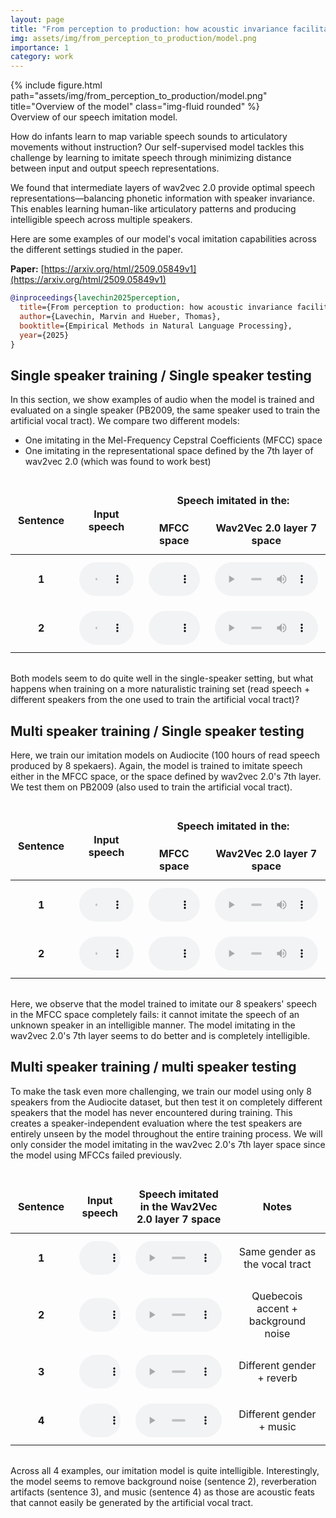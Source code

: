 ```yaml
---
layout: page
title: "From perception to production: how acoustic invariance facilitates articulatory learning in a self-supervised vocal imitation model"
img: assets/img/from_perception_to_production/model.png
importance: 1
category: work
---
```


<div class="row">
    <div class="col-sm mt-3 mt-md-0">
        {% include figure.html path="assets/img/from_perception_to_production/model.png" title="Overview of the model" class="img-fluid rounded" %}
    </div>
</div>
<div class="caption">Overview of our speech imitation model.</div>

How do infants learn to map variable speech sounds to articulatory movements without instruction? Our self-supervised model tackles this challenge by learning to imitate speech through minimizing distance between input and output speech representations.

We found that intermediate layers of wav2vec 2.0 provide optimal speech representations—balancing phonetic information with speaker invariance. This enables learning human-like articulatory patterns and producing intelligible speech across multiple speakers.

Here are some examples of our model's vocal imitation capabilities across the different settings studied in the paper.

**Paper:** [https://arxiv.org/html/2509.05849v1](https://arxiv.org/html/2509.05849v1)

```bibtex
@inproceedings{lavechin2025perception,
  title={From perception to production: how acoustic invariance facilitates articulatory learning in a self-supervised vocal imitation model},
  author={Lavechin, Marvin and Hueber, Thomas},
  booktitle={Empirical Methods in Natural Language Processing},
  year={2025}
}
```

## Single speaker training / Single speaker testing

In this section, we show examples of audio when the model is trained and evaluated on a single speaker (PB2009, the same speaker used to train the artificial vocal tract). 
We compare two different models:

- One imitating in the Mel-Frequency Cepstral Coefficients (MFCC) space
- One imitating in the representational space defined by the 7th layer of wav2vec 2.0 (which was found to work best) 

<table class="audio-comparison-table">
    <thead>
        <tr>
            <th rowspan="2">Sentence</th>
            <th rowspan="2">Input speech</th>
            <th colspan="2">Speech imitated in the:</th>
        </tr>
        <tr>
            <th>MFCC space</th>
            <th>Wav2Vec 2.0 layer 7 space</th>
        </tr>
    </thead>
    <tbody>
        <tr>
            <td><strong>1</strong></td>
            <td>
                <audio controls>
                    <source src="/assets/audio/from_perception_to_production_EMNLP_2025/original/pb_sentence2.wav" type="audio/wav">
                    Your browser does not support the audio element.
                </audio>
            </td>
            <td>
                <audio controls>
                    <source src="/assets/audio/from_perception_to_production_EMNLP_2025/pb2009/pb2009_mfcc_delta_delta2_cosine_seed_0/pb_sentence2.wav" type="audio/wav">
                    Your browser does not support the audio element.
                </audio>
            </td>
            <td>
                <audio controls>
                    <source src="/assets/audio/from_perception_to_production_EMNLP_2025/pb2009/pb2009_layer_7_cosine_seed_0/pb_sentence2.wav" type="audio/wav">
                    Your browser does not support the audio element.
                </audio>
            </td>
        </tr>
        <tr>
            <td><strong>2</strong></td>
            <td>
                <audio controls>
                    <source src="/assets/audio/from_perception_to_production_EMNLP_2025/original/pb_sentence1.wav" type="audio/wav">
                    Your browser does not support the audio element.
                </audio>
            </td>
            <td>
                <audio controls>
                    <source src="/assets/audio/from_perception_to_production_EMNLP_2025/pb2009/pb2009_mfcc_delta_delta2_cosine_seed_0/pb_sentence1.wav" type="audio/wav">
                    Your browser does not support the audio element.
                </audio>
            </td>
            <td>
                <audio controls>
                    <source src="/assets/audio/from_perception_to_production_EMNLP_2025/pb2009/pb2009_layer_7_cosine_seed_0/pb_sentence1.wav" type="audio/wav">
                    Your browser does not support the audio element.
                </audio>
            </td>
        </tr>
    </tbody>
</table>

Both models seem to do quite well in the single-speaker setting, but what happens when training on a more naturalistic training set (read speech + different speakers from the one used to train the artificial vocal tract)?

## Multi speaker training / Single speaker testing

Here, we train our imitation models on Audiocite (100 hours of read speech produced by 8 spekaers). Again, the model is trained to imitate speech either in the MFCC space, or the space defined by wav2vec 2.0's 7th layer. We test them on PB2009 (also used to train the artificial vocal tract).

<table class="audio-comparison-table">
    <thead>
        <tr>
            <th rowspan="2">Sentence</th>
            <th rowspan="2">Input speech</th>
            <th colspan="2">Speech imitated in the:</th>
        </tr>
        <tr>
            <th>MFCC space</th>
            <th>Wav2Vec 2.0 layer 7 space</th>
        </tr>
    </thead>
    <tbody>
        <tr>
            <td><strong>1</strong></td>
            <td>
                <audio controls>
                    <source src="/assets/audio/from_perception_to_production_EMNLP_2025/original/pb_sentence2.wav" type="audio/wav">
                    Your browser does not support the audio element.
                </audio>
            </td>
            <td>
                <audio controls>
                    <source src="/assets/audio/from_perception_to_production_EMNLP_2025/multi_speaker/8_speakers_6000_mn/8_speakers_6000_mn_mfcc_delta_delta2_cosine_seed_0/pb_sentence2.wav" type="audio/wav">
                    Your browser does not support the audio element.
                </audio>
            </td>
            <td>
                <audio controls>
                    <source src="/assets/audio/from_perception_to_production_EMNLP_2025/multi_speaker/8_speakers_6000_mn/8_speakers_6000_mn_layer_7_cosine_seed_0/pb_sentence2.wav" type="audio/wav">
                    Your browser does not support the audio element.
                </audio>
            </td>
        </tr>
        <tr>
            <td><strong>2</strong></td>
            <td>
                <audio controls>
                    <source src="/assets/audio/from_perception_to_production_EMNLP_2025/original/pb_sentence1.wav" type="audio/wav">
                    Your browser does not support the audio element.
                </audio>
            </td>
            <td>
                <audio controls>
                    <source src="/assets/audio/from_perception_to_production_EMNLP_2025/multi_speaker/8_speakers_6000_mn/8_speakers_6000_mn_mfcc_delta_delta2_cosine_seed_0/pb_sentence1.wav" type="audio/wav">
                    Your browser does not support the audio element.
                </audio>
            </td>
            <td>
                <audio controls>
                    <source src="/assets/audio/from_perception_to_production_EMNLP_2025/multi_speaker/8_speakers_6000_mn/8_speakers_6000_mn_layer_7_cosine_seed_0/pb_sentence1.wav" type="audio/wav">
                    Your browser does not support the audio element.
                </audio>
            </td>
        </tr>
    </tbody>
</table>

Here, we observe that the model trained to imitate our 8 speakers' speech in the MFCC space completely fails: it cannot imitate the speech of an unknown speaker in an intelligible manner. 
The model imitating in the wav2vec 2.0's 7th layer seems to do better and is completely intelligible. 

## Multi speaker training / multi speaker testing

To make the task even more challenging, we train our model using only 8 speakers from the Audiocite dataset, but then test it on completely different speakers that the model has never encountered during training. This creates a speaker-independent evaluation where the test speakers are entirely unseen by the model throughout the entire training process.
We will only consider the model imitating in the wav2vec 2.0's 7th layer space since the model using MFCCs failed previously. 

<table class="audio-comparison-table">
    <thead>
        <tr>
            <th>Sentence</th>
            <th>Input speech</th>
            <th>Speech imitated in the Wav2Vec 2.0 layer 7 space</th>
            <th>Notes</th>
        </tr>
    </thead>
    <tbody>
    <tr>
        <td><strong>1</strong></td>
        <td>
            <audio controls>
                <source src="/assets/audio/from_perception_to_production_EMNLP_2025/original/male_audiobook.wav" type="audio/wav">
                Your browser does not support the audio element.
            </audio>
        </td>
        <td>
            <audio controls>
                <source src="/assets/audio/from_perception_to_production_EMNLP_2025/multi_speaker/8_speakers_6000_mn/8_speakers_6000_mn_layer_7_cosine_seed_0/M6_1_s_48.wav" type="audio/wav">
                Your browser does not support the audio element.
            </audio>
        </td>
        <td>
            Same gender as the vocal tract
        </td>
    </tr>
    <tr>
        <td><strong>2</strong></td>
        <td>
            <audio controls>
                <source src="/assets/audio/from_perception_to_production_EMNLP_2025/original/quebec_french.wav" type="audio/wav">
                Your browser does not support the audio element.
            </audio>
        </td>
        <td>
            <audio controls>
                <source src="/assets/audio/from_perception_to_production_EMNLP_2025/multi_speaker/8_speakers_6000_mn/8_speakers_6000_mn_layer_7_cosine_seed_0/M7_2_s_42.wav" type="audio/wav">
                Your browser does not support the audio element.
            </audio>
        </td>
        <td>
            Quebecois accent + background noise
        </td>
    </tr>
    <tr>
        <td><strong>3</strong></td>
        <td>
            <audio controls>
                <source src="/assets/audio/from_perception_to_production_EMNLP_2025/original/female_audiobook_reverb.wav" type="audio/wav">
                Your browser does not support the audio element.
            </audio>
        </td>
        <td>
            <audio controls>
                <source src="/assets/audio/from_perception_to_production_EMNLP_2025/multi_speaker/8_speakers_6000_mn/8_speakers_6000_mn_layer_7_cosine_seed_0/F6_3_s_38.wav" type="audio/wav">
                Your browser does not support the audio element.
            </audio>
        </td>
        <td>
            Different gender + reverb
        </td>
    </tr>
    <tr>
        <td><strong>4</strong></td>
        <td>
            <audio controls>
                <source src="/assets/audio/from_perception_to_production_EMNLP_2025/original/female_audiobook_music.wav" type="audio/wav">
                Your browser does not support the audio element.
            </audio>
        </td>
        <td>
            <audio controls>
                <source src="/assets/audio/from_perception_to_production_EMNLP_2025/multi_speaker/8_speakers_6000_mn/8_speakers_6000_mn_layer_7_cosine_seed_0/F4_2_s_0.wav" type="audio/wav">
                Your browser does not support the audio element.
            </audio>
        </td>
        <td>
            Different gender + music
        </td>
    </tr>
    </tbody>
</table>

Across all 4 examples, our imitation model is quite intelligible. Interestingly, the model seems to remove background noise (sentence 2), reverberation artifacts (sentence 3), and music (sentence 4) as those are acoustic feats that cannot easily be generated by the artificial vocal tract. 


<style>
.audio-comparison-table, .audio-examples-table, .audio-layers-table {
    width: 100%;
    border-collapse: collapse;
    margin: 2rem 0;
    background-color: var(--global-card-bg-color);
}

.audio-comparison-table th, .audio-examples-table th, .audio-layers-table th,
.audio-comparison-table td, .audio-examples-table td, .audio-layers-table td {
    border: 1px solid var(--global-divider-color);
    padding: 12px;
    text-align: center;
    vertical-align: middle;
    color: var(--global-text-color);
}

.audio-comparison-table th, .audio-examples-table th, .audio-layers-table th {
    background-color: var(--global-theme-color);
    color: var(--global-card-bg-color);
    font-weight: bold;
}

.audio-comparison-table audio, .audio-examples-table audio, .audio-layers-table audio {
    width: 100%;
    max-width: 300px;
}

.audio-comparison-table tr:nth-child(even), .audio-examples-table tr:nth-child(even), 
.audio-layers-table tr:nth-child(even) {
    background-color: var(--global-bg-color);
}

.audio-comparison-table tr:nth-child(odd), .audio-examples-table tr:nth-child(odd), 
.audio-layers-table tr:nth-child(odd) {
    background-color: var(--global-card-bg-color);
}
.img-fluid.rounded {
    background-color: white;
    padding: 10px;
    border-radius: 8px;
}
</style>